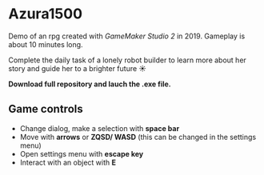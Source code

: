# Azura1500
Demo of an rpg created with *GameMaker Studio 2* in 2019. Gameplay is about 10 minutes long.

Complete the daily task of a lonely robot builder to learn more about her story and guide her to a brighter future ☀️

**Download full repository and lauch the .exe file.**

## Game controls
* Change dialog, make a selection with **space bar**
* Move with **arrows** or **ZQSD/ WASD** (this can be changed in the settings menu)
* Open settings menu with **escape key**
* Interact with an object with **E**
